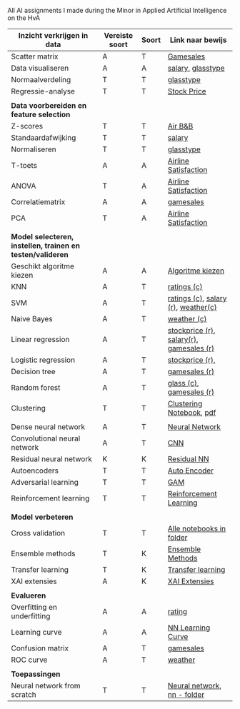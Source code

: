 All AI assignments I made during the Minor in Applied Artificial Intelligence on the HvA

| **Inzicht verkrijgen in data** | **Vereiste soort** | **Soort** | **Link naar bewijs** |
| --- | --- | --- | --- |
| Scatter matrix | A | T | [Gamesales](https://github.com/Sandervdk/Logbook_AI/blob/main/machine-learning/notebooks/game-sales/sales.ipynb) |
| Data visualiseren | A | A | [salary,](https://github.com/Sandervdk/Logbook_AI/blob/main/machine-learning/notebooks/field-salary/salary-prediction.ipynb) [glasstype](https://github.com/Sandervdk/Logbook_AI/blob/main/machine-learning/notebooks/glass/glass.ipynb) |
| Normaalverdeling | T | T | [glasstype](https://github.com/Sandervdk/Logbook_AI/blob/main/machine-learning/notebooks/glass/glass.ipynb) |
| Regressie-analyse | T | T | [Stock Price](https://github.com/Sandervdk/Logbook_AI/blob/main/machine-learning/notebooks/adre-stock/stock.ipynb)|
| | | |
| **Data voorbereiden en feature selection** | | |
| Z-scores | T | T | [Air B&B](https://github.com/Sandervdk/Logbook_AI/blob/main/machine-learning/others/z-socres/z-scores.ipynb) |
| Standaardafwijking | T | T | [salary](https://github.com/Sandervdk/Logbook_AI/blob/main/machine-learning/notebooks/field-salary/salary-prediction.ipynb) |
| Normaliseren | T | T | [glasstype](https://github.com/Sandervdk/Logbook_AI/blob/main/machine-learning/notebooks/glass/glass.ipynbb) | 
| T-toets | A | A | [Airline Satisfaction](https://github.com/Sandervdk/Logbook_AI/blob/main/machine-learning/others/T-toets_PCA_ANOVA/airline_satisfaction.ipynb) |
| ANOVA | T | A | [Airline Satisfaction](https://github.com/Sandervdk/Logbook_AI/blob/main/machine-learning/others/T-toets_PCA_ANOVA/airline_satisfaction.ipynb) | 
| Correlatiematrix | A | A | [gamesales](https://github.com/Sandervdk/Logbook_AI/blob/main/machine-learning/notebooks/game-sales/sales.ipynb) |
| PCA | T | A | [Airline Satisfaction](https://github.com/Sandervdk/Logbook_AI/blob/main/machine-learning/others/T-toets_PCA_ANOVA/airline_satisfaction.ipynb) | 
 | | | | |
| **Model selecteren, instellen, trainen en testen/valideren** | | | |
| Geschikt algoritme kiezen | A | A | [Algoritme kiezen](https://github.com/Sandervdk/Logbook_AI/blob/main/other/Algoritme%20Kiezen.pdf) | 
| KNN | A | T | [ratings (c)](https://github.com/Sandervdk/Logbook_AI/blob/main/machine-learning/notebooks/game-esbr-rating/rating-prediction.ipynb) | 
| SVM | A | T | [ratings (c)](https://github.com/Sandervdk/Logbook_AI/blob/main/machine-learning/notebooks/game-esbr-rating/rating-prediction.ipynb), [salary (r)](https://github.com/Sandervdk/Logbook_AI/blob/main/machine-learning/notebooks/field-salary/salary-prediction.ipynb), [weather(c)](https://github.com/Sandervdk/Logbook_AI/blob/main/machine-learning/notebooks/australia-weather/weather.ipynb)| 
| Naive Bayes | A | T | [weather (c)](https://github.com/Sandervdk/Logbook_AI/blob/main/machine-learning/notebooks/australia-weather/weather.ipynb)| 
| Linear regression | A | T | [stockprice (r)](https://github.com/Sandervdk/Logbook_AI/blob/main/machine-learning/notebooks/adre-stock/stock.ipynb), [salary(r)](https://github.com/Sandervdk/Logbook_AI/blob/main/machine-learning/notebooks/field-salary/salary-prediction.ipynb), [gamesales (r)](https://github.com/Sandervdk/Logbook_AI/blob/main/machine-learning/notebooks/game-sales/sales.ipynb)|
| Logistic regression | A | T | [stockprice (r),](https://github.com/Sandervdk/Logbook_AI/blob/main/machine-learning/notebooks/adre-stock/stock.ipynb) |
| Decision tree | A | T | [gamesales (r)](https://github.com/Sandervdk/Logbook_AI/blob/main/machine-learning/notebooks/game-sales/sales.ipynb)|
| Random forest | A | T | [glass (c)](https://github.com/Sandervdk/Logbook_AI/blob/main/machine-learning/notebooks/glass/glass.ipynb), [gamesales (r)](https://github.com/Sandervdk/Logbook_AI/blob/main/machine-learning/notebooks/game-sales/sales.ipynb)|
| Clustering | T | T | [Clustering Notebook](https://github.com/Sandervdk/Logbook_AI/blob/main/machine-learning/others/Clustering/clustering.ipynb), [pdf](https://github.com/Sandervdk/Logbook_AI/blob/main/other/Clustering.pdf) | 
| | | | |
| Dense neural network | A | T | [Neural Network](https://github.com/Sandervdk/Logbook_AI/blob/main/deep-learning/NN/nn.ipynb) | 
| Convolutional neural network | A | T | [CNN](https://github.com/Sandervdk/Logbook_AI/blob/main/deep-learning/CNN/CNN.ipynb) |
| Residual neural network | K | K | [Residual NN](https://github.com/Sandervdk/Logbook_AI/blob/main/other/Residual%20Neural%20Networks.pdf) |
| Autoencoders | T | T | [Auto Encoder](https://github.com/Sandervdk/Logbook_AI/blob/main/deep-learning/auto_encoder/autoencoder.ipynb) |
| Adversarial learning | T | T | [GAM](https://github.com/Sandervdk/Logbook_AI/blob/main/deep-learning/GAM/GAM.ipynb) |
| Reinforcement learning | T | T | [Reinforcement Learning](https://github.com/Sandervdk/Logbook_AI/blob/main/deep-learning/Reinforcement%20learning/RL.ipynb) |
| | | | |
| **Model verbeteren** | | | | |
| Cross validation | T | T | [Alle notebooks in folder](https://github.com/Sandervdk/Logbook_AI/tree/main/machine-learning/notebooks) | 
| Ensemble methods | T | K | [Ensemble Methods](https://github.com/Sandervdk/Logbook_AI/blob/main/machine-learning/others/Ensemble/ensemble.ipynb) |
| Transfer learning | T | K | [Transfer learning](https://github.com/Sandervdk/Logbook_AI/blob/main/other/Transfer%20learning.pdf) |
| XAI extensies | A | K | [XAI Extensies](https://github.com/Sandervdk/Logbook_AI/blob/main/other/Explainable%20Artificial%20Intelligence.pdf) |
 | | | | |
| **Evalueren** | | | | |
| Overfitting en underfitting | A | A | [rating](https://github.com/Sandervdk/Logbook_AI/blob/main/machine-learning/notebooks/game-esbr-rating/rating-prediction.ipynb) |
| Learning curve | A | A | [NN Learning Curve](https://github.com/Sandervdk/Logbook_AI/blob/main/deep-learning/NN/nn.ipynb) |
| Confusion matrix | A | T | [gamesales](https://github.com/Sandervdk/Logbook_AI/blob/main/machine-learning/notebooks/game-sales/sales.ipynb) | 
| ROC curve | A | T | [weather](https://github.com/Sandervdk/Logbook_AI/blob/main/machine-learning/notebooks/australia-weather/weather.ipynb) | 
| | | | | |
| **Toepassingen** | | | | |
| Neural network from scratch | T | T | [Neural network](https://github.com/Sandervdk/Logbook_AI/blob/main/NN/neural_network_test.ipynb), [nn - folder](https://github.com/Sandervdk/Logbook_AI/tree/main/NN)|
